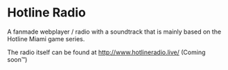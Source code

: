 # Hotline Radio

A fanmade webplayer / radio with a soundtrack that is mainly based on the Hotline Miami game series.

The radio itself can be found at http://www.hotlineradio.live/ (Coming soon™)